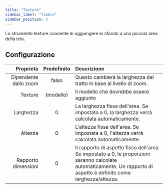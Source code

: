 ```yaml
---
title: "Texture"
sidebar_label: "Timbro"
sidebar_position: 3
---
```


Lo strumento texture consente di aggiungere lo sfondo a una piccola area della tela.

## Configurazione

|             Proprietà | Predefinito | Descrizione                                                                                                                                                           |
| ---------------------:|:-----------:|:--------------------------------------------------------------------------------------------------------------------------------------------------------------------- |
| Dipendente dallo zoom |    falso    | Questo cambierà la larghezza del tratto in base al livello di zoom.                                                                                                   |
|               Texture |  (modello)  | Il modello che dovrebbe essere aggiunto                                                                                                                               |
|             Larghezza |      0      | La larghezza fissa dell'area. Se impostato a 0, la larghezza verrà calcolata automaticamente.                                                                         |
|               Altezza |      0      | L'altezza fissa dell'area. Se impostata a 0, l'altezza verrà calcolata automaticamente.                                                                               |
|   Rapporto dimensioni |      0      | Il rapporto di aspetto fisso dell'area. Se impostato a 0, le proporzioni saranno calcolate automaticamente. Un rapporto di aspetto è definito come larghezza/altezza. |
